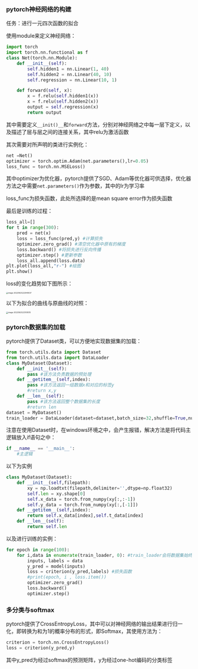 ### pytorch神经网络的构建

任务：进行一元四次函数的拟合

使用module来定义神经网络：

```python
import torch
import torch.nn.functional as f
class Net(torch.nn.Module):
    def __init__(self):
        self.hidden1 = nn.Linear(1, 40)
        self.hidden2 = nn.Linear(40, 10)
        self.regression = nn.Linear(10, 1)

    def forward(self, x):
        x = f.relu(self.hidden1(x))
        x = f.relu(self.hidden2(x))
        output = self.regression(x)
        return output
```

其中需要定义`__init()__`和`forward`方法，分别对神经网络之中每一层下定义，以及描述了层与层之间的连接关系，其中relu为激活函数

其次需要对所声明的类进行实例化：

```python
net =Net()
optimizer = torch.optim.Adam(net.parameters(),lr=0.05)
loss_func = torch.nn.MSELoss()
```

其中optimizer为优化器，pytorch提供了SGD、Adam等优化器可供选择，优化器方法之中需要`net.parameters()`作为参数，其中的lr为学习率

loss_func为损失函数，此处所选择的是mean square error作为损失函数

最后是训练的过程：

```python
loss_all=[]
for t in range(300):
    pred = net(x)
    loss = loss_func(pred,y) #计算损失
    optimizer.zero_grad() #清空优化器中原有的梯度
    loss.backward() #将损失进行反向传播
    optimizer.step() #更新参数
    loss_all.append(loss.data)
plt.plot(loss_all,"r-") #绘图
plt.show()
```

loss的变化趋势如下图所示：

<img src="https://yzx-drawing-bed.oss-cn-hangzhou.aliyuncs.com/img/202208252229087.png" alt="image-20220825222949037" style="zoom: 33%;" />

以下为拟合的曲线与原曲线的对照：

<img src="https://yzx-drawing-bed.oss-cn-hangzhou.aliyuncs.com/img/202208252231556.png" alt="image-20220825223109515" style="zoom:33%;" />

### pytorch数据集的加载

pytorch提供了Dataset类，可以方便地实现数据集的加载：

```python
from torch.utils.data import Dataset
from torch.utils.data import DataLoader
class MyDataset(Dataset):
    def __init__(self):
        pass #该方法负责数据的预处理
    def __getitem__(self,index):
        pass #该方法返回一组数据x和对应的标签y
        #return x,y
    def __len__(self):
        pass #该方法返回整个数据集的长度
        #return len
dataset = MyDataset()
train_loader = DataLoader(dataset=dataset,batch_size=32,shuffle=True,num_workers=1)
```

注意在使用Dataset时，在windows环境之中，会产生报错，解决方法是将代码主逻辑放入if语句之中：

```python
if __name__ == '__main__':
    #主逻辑
```

以下为实例

```python
class MyDataset(Dataset):
    def __init__(self,filepath):
        xy = np.loadtxt(filepath,delimiter='',dtype=np.float32)
        self.len = xy.shape[0]
        self.x_data = torch.from_numpy(xy[:,:-1])
        self.y_data = torch.from_numpy(xy[:,[-1]])
    def __getitem__(self,index):
        return self.x_data[index],self.t_data[index]
    def __len__(self):
        return self.len
```

以及进行训练的实例：

```python
for epoch in range(100):
    for i,data in enumerate(train_loader, 0): #train_loader会将数据集始终的数据自动转化为tensor
        inputs, labels = data
        y_pred = model(inputs)
        loss = criterion(y_pred,labels) #损失函数
        #print(epoch, i , loss.item())
        optimizer.zero_grad()
        loss.backward()
        optimizer.step()
```

### 多分类与softmax

pytorch提供了CrossEntropyLoss，其中可以对神经网络的输出结果进行归一化，即转换为和为1的概率分布的形式，即Softmax，其使用方法为：

```python
criterion = torch.nn.CrossEntropyLoss()
loss = criterion(y_pred,y)
```

其中y_pred为经过softmax的预测矩阵，y为经过one-hot编码的分类标签